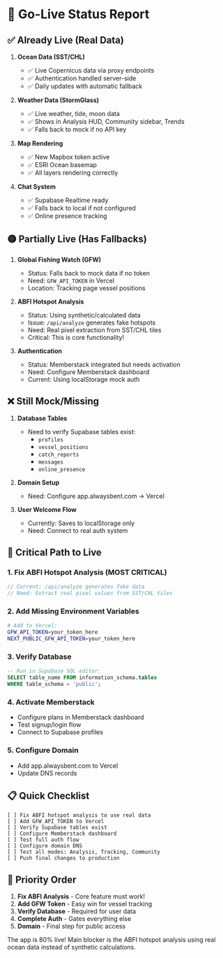 # 🚀 Go-Live Status Report

## ✅ Already Live (Real Data)

1. **Ocean Data (SST/CHL)**
   - ✅ Live Copernicus data via proxy endpoints
   - ✅ Authentication handled server-side
   - ✅ Daily updates with automatic fallback

2. **Weather Data (StormGlass)**
   - ✅ Live weather, tide, moon data
   - ✅ Shows in Analysis HUD, Community sidebar, Trends
   - ✅ Falls back to mock if no API key

3. **Map Rendering**
   - ✅ New Mapbox token active
   - ✅ ESRI Ocean basemap
   - ✅ All layers rendering correctly

4. **Chat System**
   - ✅ Supabase Realtime ready
   - ✅ Falls back to local if not configured
   - ✅ Online presence tracking

## 🟡 Partially Live (Has Fallbacks)

1. **Global Fishing Watch (GFW)**
   - Status: Falls back to mock data if no token
   - Need: `GFW_API_TOKEN` in Vercel
   - Location: Tracking page vessel positions

2. **ABFI Hotspot Analysis**
   - Status: Using synthetic/calculated data
   - Issue: `/api/analyze` generates fake hotspots
   - Need: Real pixel extraction from SST/CHL tiles
   - Critical: This is core functionality!

3. **Authentication**
   - Status: Memberstack integrated but needs activation
   - Need: Configure Memberstack dashboard
   - Current: Using localStorage mock auth

## ❌ Still Mock/Missing

1. **Database Tables**
   - Need to verify Supabase tables exist:
     - `profiles`
     - `vessel_positions` 
     - `catch_reports`
     - `messages`
     - `online_presence`

2. **Domain Setup**
   - Need: Configure app.alwaysbent.com → Vercel

3. **User Welcome Flow**
   - Currently: Saves to localStorage only
   - Need: Connect to real auth system

## 🚨 Critical Path to Live

### 1. **Fix ABFI Hotspot Analysis** (MOST CRITICAL)
```javascript
// Current: /api/analyze generates fake data
// Need: Extract real pixel values from SST/CHL tiles
```

### 2. **Add Missing Environment Variables**
```bash
# Add to Vercel:
GFW_API_TOKEN=your_token_here
NEXT_PUBLIC_GFW_API_TOKEN=your_token_here
```

### 3. **Verify Database**
```sql
-- Run in Supabase SQL editor:
SELECT table_name FROM information_schema.tables 
WHERE table_schema = 'public';
```

### 4. **Activate Memberstack**
- Configure plans in Memberstack dashboard
- Test signup/login flow
- Connect to Supabase profiles

### 5. **Configure Domain**
- Add app.alwaysbent.com to Vercel
- Update DNS records

## 📋 Quick Checklist

```
[ ] Fix ABFI hotspot analysis to use real data
[ ] Add GFW_API_TOKEN to Vercel
[ ] Verify Supabase tables exist
[ ] Configure Memberstack dashboard
[ ] Test full auth flow
[ ] Configure domain DNS
[ ] Test all modes: Analysis, Tracking, Community
[ ] Push final changes to production
```

## 🎯 Priority Order

1. **Fix ABFI Analysis** - Core feature must work!
2. **Add GFW Token** - Easy win for vessel tracking
3. **Verify Database** - Required for user data
4. **Complete Auth** - Gates everything else
5. **Domain** - Final step for public access

The app is 80% live! Main blocker is the ABFI hotspot analysis using real ocean data instead of synthetic calculations.
